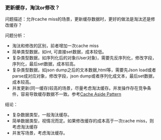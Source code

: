### 更新缓存，淘汰or修改？

问题描述：允许cache miss的场景，更新缓存数据时，更好的做法是淘汰还是修改缓存？

问题分析：

- 淘汰和修改的区别，前者增加一次cache miss
- 简单类型数据，如int, 可直接set数据，成本较低。
- 复杂类型数据，如序列化后的对象(User对象)，需要先反序列化，修改字段，序列化，最后set数据，成本较高。
- 复杂类型数据，如json dump之后的文本数据,html等，需要先Json load或者parse成对应对象，修改字段，json dump或者序列化成文本，最后set数据，成本较高。
- 并发更新(同一缓存)较高的场景，尽量考虑淘汰缓存。并发操作存在竞争条件，容易导致缓存数据不一致。参考[Cache Aside Pattern][cap]

结论：

- 复杂数据类型，一般淘汰缓存。
- 简单数据类型，视情况而定。如果修改缓存的成本高于一次cache miss，则考虑淘汰缓存
- 并发写场景，考虑淘汰缓存。



[cap]: ../principles/update_patterns.md

